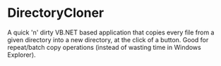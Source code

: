 DirectoryCloner
===============

A quick 'n' dirty VB.NET based application that copies every file from a given directory into a new directory, at the click of a button. Good for repeat/batch copy operations (instead of wasting time in Windows Explorer).
